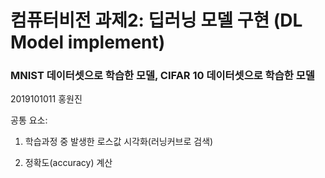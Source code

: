 # 컴퓨터비전 과제2: 딥러닝 모델 구현 (DL Model implement)


### MNIST 데이터셋으로 학습한 모델, CIFAR 10 데이터셋으로 학습한 모델

2019101011 홍원진 

공통 요소:

  1) 학습과정 중 발생한 로스값 시각화(러닝커브로 검색)

  2) 정확도(accuracy) 계산